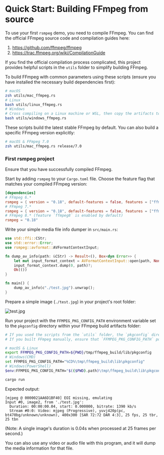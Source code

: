 # Quick Start: Building FFmpeg from source

To use your first `rsmpeg` demo, you need to compile FFmpeg. You can find the official FFmpeg source code and compilation guides here:
1. <https://github.com/ffmpeg/ffmpeg>
2. <https://trac.ffmpeg.org/wiki/CompilationGuide>

If you find the official compilation process complicated, this project provides helpful scripts in the `utils` folder to simplify building FFmpeg.

To build FFmpeg with common parameters using these scripts (ensure you have installed the necessary build dependencies first):

```bash
# macOS
zsh utils/mac_ffmpeg.rs
# Linux
bash utils/linux_ffmpeg.rs
# Windows
# Cross compiling on a Linux machine or WSL, then copy the artifacts to your Windows machine.
bash utils/windows_ffmpeg.rs
```

These scripts build the latest stable FFmpeg by default. You can also build a specific FFmpeg version explicitly:

```bash
# macOS & FFmpeg 7.0
zsh utils/mac_ffmpeg.rs release/7.0
```

### First rsmpeg project

Ensure that you have successfully compiled FFmpeg.

Start by adding `rsmpeg` to your `Cargo.toml` file. Choose the feature flag that matches your compiled FFmpeg version:

```toml
[dependencies]
# FFmpeg 6.*
rsmpeg = { version = "0.18", default-features = false, features = ["ffmpeg6"] }
# FFmpeg 7.*
rsmpeg = { version = "0.18", default-features = false, features = ["ffmpeg7"] }
# FFmpeg 8.* (feature `ffmpeg8` is enabled by default)
rsmpeg = "0.18"
```

Write your simple media file info dumper in `src/main.rs`:

```rust
use std::ffi::CStr;
use std::error::Error;
use rsmpeg::avformat::AVFormatContextInput;

fn dump_av_info(path: &CStr) -> Result<(), Box<dyn Error>> {
    let mut input_format_context = AVFormatContextInput::open(path, None, &mut None)?;
    input_format_context.dump(0, path)?;
    Ok(())
}

fn main() {
    dump_av_info(c"./test.jpg").unwrap();
}
```

Prepare a simple image (`./test.jpg`) in your project's root folder:

![test.jpg](../assets/mountain.jpg)

Run your project with the `FFMPEG_PKG_CONFIG_PATH` environment variable set to the `pkgconfig` directory within your FFmpeg build artifacts folder:

```bash
# If you used the scripts from the `utils` folder, the `pkgconfig` directory is typically located at `{PWD}/tmp/ffmpeg_build/lib/pkgconfig`.
# If you built FFmpeg manually, ensure that `FFMPEG_PKG_CONFIG_PATH` points to the absolute path of your `pkgconfig` directory.

# macOS & Linux
export FFMPEG_PKG_CONFIG_PATH=${PWD}/tmp/ffmpeg_build/lib/pkgconfig
# Windows(CMD)
set FFMPEG_PKG_CONFIG_PATH="%CD%\tmp\ffmpeg_build\lib\pkgconfig"
# Windows(PowerShell)
$env:FFMPEG_PKG_CONFIG_PATH="$(($PWD).path)\tmp\ffmpeg_build\lib\pkgconfig"

cargo run
```

Expected output:

```output
[mjpeg @ 0000021AA6D1BF40] EOI missing, emulating
Input #0, image2, from './test.jpg':
  Duration: 00:00:00.04, start: 0.000000, bitrate: 1390 kb/s
  Stream #0:0: Video: mjpeg (Progressive), yuvj420p(pc, bt470bg/unknown/unknown), 400x300 [SAR 72:72 DAR 4:3], 25 fps, 25 tbr, 25 tbn
```

(Note: A single image's duration is 0.04s when processed at 25 frames per second.)

You can also use any video or audio file with this program, and it will dump the media information for that file.
